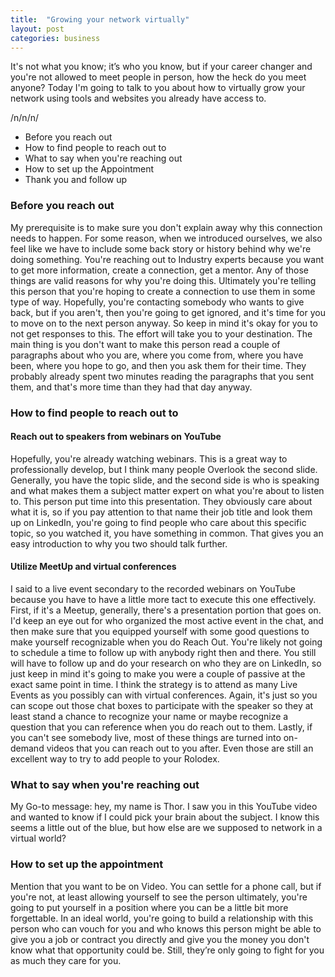 ```yaml
---
title:  "Growing your network virtually"
layout: post
categories: business
---
```


It's not what you know; it’s who you know, but if your career changer and you're not allowed to meet people in person, how the heck do you meet anyone? Today I'm going to talk to you about how to virtually grow your network using tools and websites you already have access to.

/n/n/n/


* Before you reach out
* How to find people to reach out to
* What to say when you're reaching out
* How to set up the Appointment
* Thank you and follow up 

### Before you reach out

My prerequisite is to make sure you don't explain away why this connection needs to happen. For some reason, when we introduced ourselves, we also feel like we have to include some back story or history behind why we're doing something. You're reaching out to Industry experts because you want to get more information, create a connection, get a mentor. Any of those things are valid reasons for why you're doing this. Ultimately you're telling this person that you're hoping to create a connection to use them in some type of way. Hopefully, you're contacting somebody who wants to give back, but if you aren't, then you're going to get ignored, and it's time for you to move on to the next person anyway. So keep in mind it's okay for you to not get responses to this. The effort will take you to your destination. The main thing is you don't want to make this person read a couple of paragraphs about who you are, where you come from, where you have been, where you hope to go, and then you ask them for their time. They probably already spent two minutes reading the paragraphs that you sent them, and that's more time than they had that day anyway. 


### How to find people to reach out to 

#### Reach out to speakers from webinars on YouTube

Hopefully, you're already watching webinars. This is a great way to professionally develop, but I think many people Overlook the second slide. Generally, you have the topic slide, and the second side is who is speaking and what makes them a subject matter expert on what you're about to listen to. This person put time into this presentation. They obviously care about what it is, so if you pay attention to that name their job title and look them up on LinkedIn, you're going to find people who care about this specific topic, so you watched it, you have something in common. That gives you an easy introduction to why you two should talk further.  

#### Utilize MeetUp and virtual conferences

I said to a live event secondary to the recorded webinars on YouTube because you have to have a little more tact to execute this one effectively. First, if it's a Meetup, generally, there's a presentation portion that goes on. I'd keep an eye out for who organized the most active event in the chat, and then make sure that you equipped yourself with some good questions to make yourself recognizable when you do Reach Out. You're likely not going to schedule a time to follow up with anybody right then and there. You still will have to follow up and do your research on who they are on LinkedIn, so just keep in mind it's going to make you were a couple of passive at the exact same point in time. I think the strategy is to attend as many Live Events as you possibly can with virtual conferences. Again, it's just so you can scope out those chat boxes to participate with the speaker so they at least stand a chance to recognize your name or maybe recognize a question that you can reference when you do reach out to them. Lastly, if you can't see somebody live, most of these things are turned into on-demand videos that you can reach out to you after. Even those are still an excellent way to try to add people to your Rolodex. 

### What to say when you're reaching out

My Go-to message: hey, my name is Thor. I saw you in this YouTube video and wanted to know if I could pick your brain about the subject. I know this seems a little out of the blue, but how else are we supposed to network in a virtual world?

### How to set up the appointment

Mention that you want to be on Video. You can settle for a phone call, but if you're not, at least allowing yourself to see the person ultimately, you're going to put yourself in a position where you can be a little bit more forgettable. In an ideal world, you're going to build a relationship with this person who can vouch for you and who knows this person might be able to give you a job or contract you directly and give you the money you don't know what that opportunity could be. Still, they’re only going to fight for you as much they care for you.
